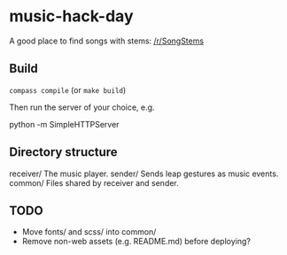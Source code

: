 music-hack-day
==============

A good place to find songs with stems:
    [/r/SongStems](http://www.reddit.com/r/SongStems/search?q=-request&sort=top&restrict_sr=on&t=all)

Build
-----

`compass compile` (or `make build`)

Then run the server of your choice, e.g.

python -m SimpleHTTPServer


Directory structure
-------------------

receiver/
    The music player.
sender/
    Sends leap gestures as music events.
common/
    Files shared by receiver and sender.

TODO
----

* Move fonts/ and scss/ into common/
* Remove non-web assets (e.g. README.md) before deploying?
